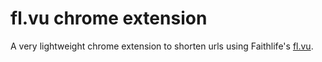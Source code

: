 # fl.vu chrome extension

A very lightweight chrome extension to shorten urls using Faithlife's [fl.vu](http://fl.vu).
